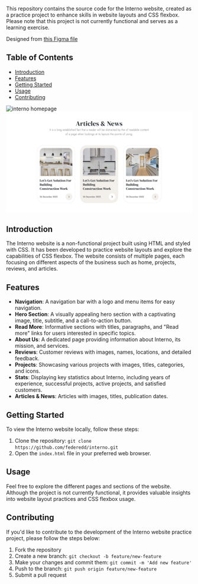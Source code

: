 This repository contains the source code for the Interno website, created as a practice project to enhance skills in website layouts and CSS flexbox. Please note that this project is not currently functional and serves as a learning exercise.

Designed from [this Figma file](<https://www.figma.com/file/t2frPeNMqsrTnfLHuMHlXD/Interior-Design-Webflow-Website-Template-(Community)?type=design&node-id=1-5&mode=design&t=hK9S6hrALaf2dzEK-0>)

## Table of Contents

- [Introduction](#introduction)
- [Features](#features)
- [Getting Started](#getting-started)
- [Usage](#usage)
- [Contributing](#contributing)

![interno homepage](./assets/interno-demo.png) ![interno articles](./assets/interno-articles.png)

## Introduction

The Interno website is a non-functional project built using HTML and styled with CSS. It has been developed to practice website layouts and explore the capabilities of CSS flexbox. The website consists of multiple pages, each focusing on different aspects of the business such as home, projects, reviews, and articles.

## Features

- **Navigation**: A navigation bar with a logo and menu items for easy navigation.
- **Hero Section**: A visually appealing hero section with a captivating image, title, subtitle, and a call-to-action button.
- **Read More**: Informative sections with titles, paragraphs, and "Read more" links for users interested in specific topics.
- **About Us**: A dedicated page providing information about Interno, its mission, and services.
- **Reviews**: Customer reviews with images, names, locations, and detailed feedback.
- **Projects**: Showcasing various projects with images, titles, categories, and icons.
- **Stats**: Displaying key statistics about Interno, including years of experience, successful projects, active projects, and satisfied customers.
- **Articles & News**: Articles with images, titles, publication dates.

## Getting Started

To view the Interno website locally, follow these steps:

1. Clone the repository: `git clone https://github.com/federedd/interno.git`
2. Open the `index.html` file in your preferred web browser.

## Usage

Feel free to explore the different pages and sections of the website. Although the project is not currently functional, it provides valuable insights into website layout practices and CSS flexbox usage.

## Contributing

If you'd like to contribute to the development of the Interno website practice project, please follow the steps below:

1. Fork the repository
2. Create a new branch: `git checkout -b feature/new-feature`
3. Make your changes and commit them: `git commit -m 'Add new feature'`
4. Push to the branch: `git push origin feature/new-feature`
5. Submit a pull request

